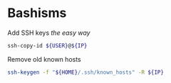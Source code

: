 # Bashisms

Add SSH keys _the easy way_

```bash
ssh-copy-id ${USER}@${IP}
```

Remove old known hosts

```bash
ssh-keygen -f "${HOME}/.ssh/known_hosts" -R ${IP}
```
